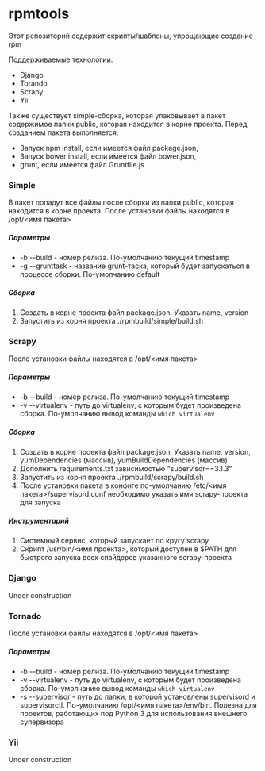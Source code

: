 # rpmtools

Этот репозиторий содержит скрипты/шаблоны, упрощающие создание rpm

Поддерживаемые технологии:

* Django
* Torando
* Scrapy
* Yii

Также существует simple-сборка, которая упаковывает в пакет 
содержимое папки public, которая находится в корне проекта. 
Перед созданием пакета выполняется:

* Запуск npm install, если имеется файл package.json,
* Запуск bower install, если имеется файл bower.json,
* grunt, если имеется файл Gruntfile.js

### Simple

В пакет попадут все файлы после сборки из папки public, которая находится в корне проекта.
После установки файлы находятся в /opt/<имя пакета>

##### Параметры

* -b --build - номер релиза. По-умолчанию текущий timestamp
* -g --grunttask - название grunt-таска, который будет запускаться в процессе сборки. По-умолчанию default

##### Сборка

1. Создать в корне проекта файл package.json. Указать name, version
2. Запустить из корня проекта ./rpmbuild/simple/build.sh

### Scrapy

После установки файлы находятся в /opt/<имя пакета>

##### Параметры

* -b --build - номер релиза. По-умолчанию текущий timestamp
* -v --virtualenv - путь до virtualenv, с которым будет произведена сборка. По-умолчанию вывод команды ```which virtualenv``` 


##### Сборка

1. Создать в корне проекта файл package.json. Указать name, version, yumDependencies (массив), yumBuildDependencies (массив)
2. Дополнить requirements.txt зависимостью "supervisor==3.1.3"
3. Запустить из корня проекта ./rpmbuild/scrapy/build.sh
4. После установки пакета в конфиге по-умолчанию /etc/<имя пакета>/supervisord.conf необходимо указать имя scrapy-проекта для запуска

##### Инструментарий

1. Системный сервис, который запускает по кругу scrapy
2. Скрипт /usr/bin/<имя проекта>, который доступен в $PATH для быстрого запуска всех спайдеров указанного scrapy-проекта

### Django

Under construction

### Tornado

После установки файлы находятся в /opt/<имя пакета>

##### Параметры

* -b --build - номер релиза. По-умолчанию текущий timestamp
* -v --virtualenv - путь до virtualenv, с которым будет произведена сборка. По-умолчанию вывод команды ```which virtualenv``` 
* -s --supervisor - путь до папки, в которой установлены supervisord и supervisorctl. По-умолчанию /opt/<имя пакета>/env/bin. Полезна для проектов, работающих под Python 3 для использования внешнего супервизора 

### Yii

Under construction